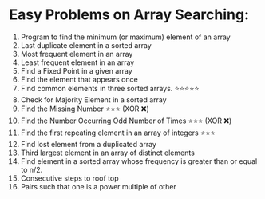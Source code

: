 # Easy Problems on Array Searching:


1. Program to find the minimum (or maximum) element of an array
2. Last duplicate element in a sorted array
3. Most frequent element in an array
4. Least frequent element in an array
5. Find a Fixed Point in a given array
6. Find the element that appears once
7. Find common elements in three sorted arrays. ⭐⭐⭐⭐⭐
8. Check for Majority Element in a sorted array
9. Find the Missing Number ⭐⭐⭐ (XOR ❌)
10. Find the Number Occurring Odd Number of Times  ⭐⭐⭐ (XOR ❌)
11. Find the first repeating element in an array of integers ⭐⭐⭐
12. Find lost element from a duplicated array 
13. Third largest element in an array of distinct elements
14. Find element in a sorted array whose frequency is greater than or equal to n/2.
15. Consecutive steps to roof top
16. Pairs such that one is a power multiple of other